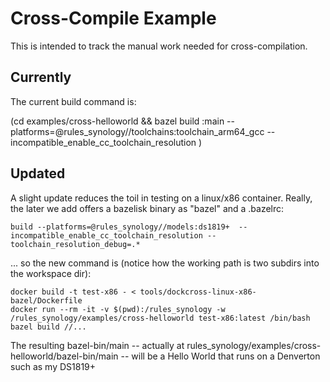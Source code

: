 # Cross-Compile Example

This is intended to track the manual work needed for cross-compilation.

## Currently

The current build command is:

(cd examples/cross-helloworld && bazel build :main --platforms=@rules_synology//toolchains:toolchain_arm64_gcc --incompatible_enable_cc_toolchain_resolution )

## Updated

A slight update reduces the toil in testing on a linux/x86 container.  Really, the later we add
offers a bazelisk binary as "bazel" and a .bazelrc:
```
build --platforms=@rules_synology//models:ds1819+  --incompatible_enable_cc_toolchain_resolution --toolchain_resolution_debug=.*
```

... so the new command is (notice how the working path is two subdirs into the workspace dir):

```
docker build -t test-x86 - < tools/dockcross-linux-x86-bazel/Dockerfile
docker run --rm -it -v $(pwd):/rules_synology -w /rules_synology/examples/cross-helloworld test-x86:latest /bin/bash
bazel build //...
```

The resulting bazel-bin/main -- actually at rules_synology/examples/cross-helloworld/bazel-bin/main
-- will be a Hello World that runs on a Denverton such as my DS1819+

